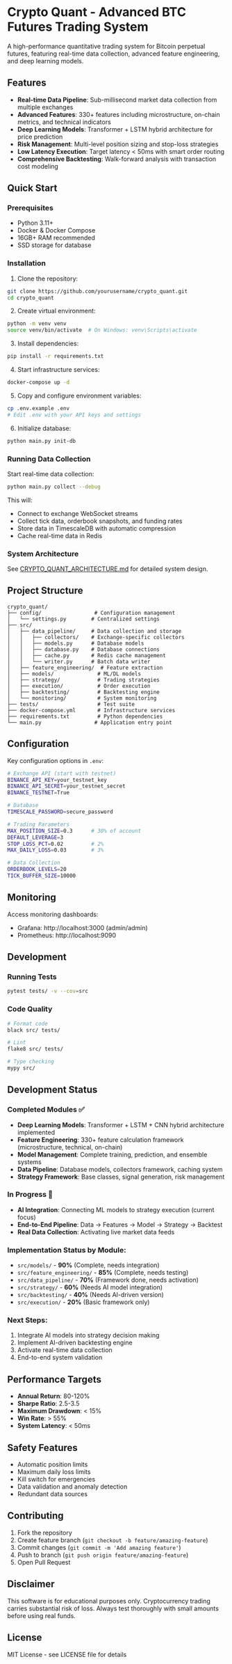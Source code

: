 # Crypto Quant - Advanced BTC Futures Trading System

A high-performance quantitative trading system for Bitcoin perpetual futures, featuring real-time data collection, advanced feature engineering, and deep learning models.

## Features

- **Real-time Data Pipeline**: Sub-millisecond market data collection from multiple exchanges
- **Advanced Features**: 330+ features including microstructure, on-chain metrics, and technical indicators
- **Deep Learning Models**: Transformer + LSTM hybrid architecture for price prediction
- **Risk Management**: Multi-level position sizing and stop-loss strategies
- **Low Latency Execution**: Target latency < 50ms with smart order routing
- **Comprehensive Backtesting**: Walk-forward analysis with transaction cost modeling

## Quick Start

### Prerequisites

- Python 3.11+
- Docker & Docker Compose
- 16GB+ RAM recommended
- SSD storage for database

### Installation

1. Clone the repository:
```bash
git clone https://github.com/yourusername/crypto_quant.git
cd crypto_quant
```

2. Create virtual environment:
```bash
python -m venv venv
source venv/bin/activate  # On Windows: venv\Scripts\activate
```

3. Install dependencies:
```bash
pip install -r requirements.txt
```

4. Start infrastructure services:
```bash
docker-compose up -d
```

5. Copy and configure environment variables:
```bash
cp .env.example .env
# Edit .env with your API keys and settings
```

6. Initialize database:
```bash
python main.py init-db
```

### Running Data Collection

Start real-time data collection:
```bash
python main.py collect --debug
```

This will:
- Connect to exchange WebSocket streams
- Collect tick data, orderbook snapshots, and funding rates
- Store data in TimescaleDB with automatic compression
- Cache real-time data in Redis

### System Architecture

See [CRYPTO_QUANT_ARCHITECTURE.md](CRYPTO_QUANT_ARCHITECTURE.md) for detailed system design.

## Project Structure

```
crypto_quant/
├── config/                 # Configuration management
│   └── settings.py        # Centralized settings
├── src/
│   ├── data_pipeline/     # Data collection and storage
│   │   ├── collectors/    # Exchange-specific collectors
│   │   ├── models.py      # Database models
│   │   ├── database.py    # Database connections
│   │   ├── cache.py       # Redis cache management
│   │   └── writer.py      # Batch data writer
│   ├── feature_engineering/  # Feature extraction
│   ├── models/              # ML/DL models
│   ├── strategy/            # Trading strategies
│   ├── execution/           # Order execution
│   ├── backtesting/         # Backtesting engine
│   └── monitoring/          # System monitoring
├── tests/                   # Test suite
├── docker-compose.yml       # Infrastructure services
├── requirements.txt         # Python dependencies
└── main.py                 # Application entry point
```

## Configuration

Key configuration options in `.env`:

```bash
# Exchange API (start with testnet)
BINANCE_API_KEY=your_testnet_key
BINANCE_API_SECRET=your_testnet_secret
BINANCE_TESTNET=True

# Database
TIMESCALE_PASSWORD=secure_password

# Trading Parameters
MAX_POSITION_SIZE=0.3      # 30% of account
DEFAULT_LEVERAGE=3
STOP_LOSS_PCT=0.02         # 2%
MAX_DAILY_LOSS=0.03        # 3%

# Data Collection
ORDERBOOK_LEVELS=20
TICK_BUFFER_SIZE=10000
```

## Monitoring

Access monitoring dashboards:
- Grafana: http://localhost:3000 (admin/admin)
- Prometheus: http://localhost:9090

## Development

### Running Tests
```bash
pytest tests/ -v --cov=src
```

### Code Quality
```bash
# Format code
black src/ tests/

# Lint
flake8 src/ tests/

# Type checking
mypy src/
```

## Development Status

### Completed Modules ✅
- **Deep Learning Models**: Transformer + LSTM + CNN hybrid architecture implemented
- **Feature Engineering**: 330+ feature calculation framework (microstructure, technical, on-chain)
- **Model Management**: Complete training, prediction, and ensemble systems
- **Data Pipeline**: Database models, collectors framework, caching system
- **Strategy Framework**: Base classes, signal generation, risk management

### In Progress 🚧
- **AI Integration**: Connecting ML models to strategy execution (current focus)
- **End-to-End Pipeline**: Data → Features → Model → Strategy → Backtest
- **Real Data Collection**: Activating live market data feeds

### Implementation Status by Module:
- `src/models/` - **90%** (Complete, needs integration)
- `src/feature_engineering/` - **85%** (Complete, needs testing)
- `src/data_pipeline/` - **70%** (Framework done, needs activation)
- `src/strategy/` - **60%** (Needs AI model integration)
- `src/backtesting/` - **40%** (Needs AI-driven version)
- `src/execution/` - **20%** (Basic framework only)

### Next Steps:
1. Integrate AI models into strategy decision making
2. Implement AI-driven backtesting engine
3. Activate real-time data collection
4. End-to-end system validation

## Performance Targets

- **Annual Return**: 80-120%
- **Sharpe Ratio**: 2.5-3.5
- **Maximum Drawdown**: < 15%
- **Win Rate**: > 55%
- **System Latency**: < 50ms

## Safety Features

- Automatic position limits
- Maximum daily loss limits
- Kill switch for emergencies
- Data validation and anomaly detection
- Redundant data sources

## Contributing

1. Fork the repository
2. Create feature branch (`git checkout -b feature/amazing-feature`)
3. Commit changes (`git commit -m 'Add amazing feature'`)
4. Push to branch (`git push origin feature/amazing-feature`)
5. Open Pull Request

## Disclaimer

This software is for educational purposes only. Cryptocurrency trading carries substantial risk of loss. Always test thoroughly with small amounts before using real funds.

## License

MIT License - see LICENSE file for details